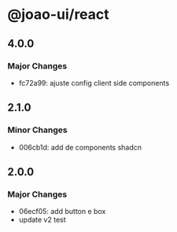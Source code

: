 # @joao-ui/react

## 4.0.0

### Major Changes

- fc72a99: ajuste config client side components

## 2.1.0

### Minor Changes

- 006cb1d: add de components shadcn

## 2.0.0

### Major Changes

- 06ecf05: add button e box
- update v2 test
